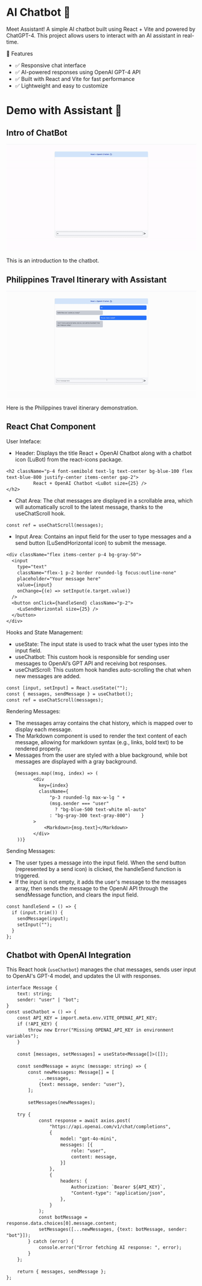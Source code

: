 # AI Chatbot 🤖
Meet Assistant! A simple AI chatbot built using React + Vite and powered by ChatGPT-4. This project allows users to interact with an AI assistant in real-time.

🚀 Features
- ✅ Responsive chat interface
- ✅ AI-powered responses using OpenAI GPT-4 API
- ✅ Built with React and Vite for fast performance
- ✅ Lightweight and easy to customize

# Demo with Assistant 🤖
## Intro of ChatBot
![Intro of ChatBot](assets/GIF/ChatBot(Intro).gif)

This is an introduction to the chatbot.

## Philippines Travel Itinerary with Assistant
![Philippines Travel Itinerary with Assistant](assets/GIF/ChatBot-Question.gif)

Here is the Philippines travel itinerary demonstration.




## React Chat Component

User Inteface:
- Header: Displays the title React + OpenAI Chatbot along with a chatbot icon (LuBot) from the react-icons package.

```tsx
<h2 className="p-4 font-semibold text-lg text-center bg-blue-100 flex text-blue-800 justify-center items-center gap-2">
          React + OpenAI Chatbot <LuBot size={25} />
</h2>
```
- Chat Area: The chat messages are displayed in a scrollable area, which will automatically scroll to the latest message, thanks to the useChatScroll hook.

```tsx
const ref = useChatScroll(messages); 
```


- Input Area: Contains an input field for the user to type messages and a send button (LuSendHorizontal icon) to submit the message.

```tsx
<div className="flex items-center p-4 bg-gray-50">
  <input
    type="text"
    className="flex-1 p-2 border rounded-lg focus:outline-none"
    placeholder="Your message here"
    value={input}
    onChange={(e) => setInput(e.target.value)}
  />
  <button onClick={handleSend} className="p-2">
    <LuSendHorizontal size={25} />
  </button>
</div>
```

Hooks and State Management:
- useState: The input state is used to track what the user types into the input field.
- useChatbot: This custom hook is responsible for sending user messages to OpenAI’s GPT API and receiving bot responses.
- useChatScroll: This custom hook handles auto-scrolling the chat when new messages are added.

```tsx
const [input, setInput] = React.useState(""); 
const { messages, sendMessage } = useChatbot(); 
const ref = useChatScroll(messages); 

```
Rendering Messages:
- The messages array contains the chat history, which is mapped over to display each message.
- The Markdown component is used to render the text content of each message, allowing for markdown syntax (e.g., links, bold text) to be rendered properly.
- Messages from the user are styled with a blue background, while bot messages are displayed with a gray background.

```tsx
   {messages.map((msg, index) => (
          <div
            key={index}
            className={
                "p-3 rounded-lg max-w-lg " +
                (msg.sender === "user"
                  ? "bg-blue-500 text-white ml-auto"
                : "bg-gray-300 text-gray-800")    }
          >
              <Markdown>{msg.text}</Markdown>       
          </div>
    ))}
```
Sending Messages:
- The user types a message into the input field. When the send button (represented by a send icon) is clicked, the handleSend function is triggered.
- If the input is not empty, it adds the user's message to the messages array, then sends the message to the OpenAI API through the sendMessage function, and clears the input field.


```tsx
const handleSend = () => {
  if (input.trim()) {
    sendMessage(input); 
    setInput("");
  }
};
```

## Chatbot with OpenAI Integration
This React hook (`useChatbot`) manages the chat messages, sends user input to OpenAI's GPT-4 model, and updates the UI with responses.

```tsx
interface Message {
    text: string;
    sender: "user" | "bot";
}
const useChatbot = () => {
    const API_KEY = import.meta.env.VITE_OPENAI_API_KEY;
    if (!API_KEY) {
        throw new Error("Missing OPENAI_API_KEY in environment variables");
    }

    const [messages, setMessages] = useState<Message[]>([]);

    const sendMessage = async (message: string) => {
        const newMessages: Message[] = [
            ...messages,
            {text: message, sender: "user"},
        ];

        setMessages(newMessages);

    try {
            const response = await axios.post(
                "https://api.openai.com/v1/chat/completions",
                {
                    model: "gpt-4o-mini",
                    messages: [{
                        role: "user",
                        content: message,
                    }]
                },
                {
                    headers: {
                        Authorization: `Bearer ${API_KEY}`,
                        "Content-type": "application/json",
                    },
                }
            );
            const botMessage = response.data.choices[0].message.content;
            setMessages([...newMessages, {text: botMessage, sender: "bot"}]);
        } catch (error) {
            console.error("Error fetching AI response: ", error);
        }
    };

    return { messages, sendMessage };
};
```



